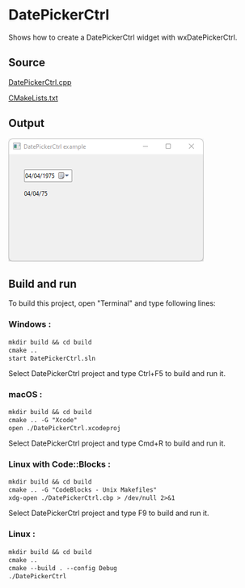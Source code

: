 # DatePickerCtrl

Shows how to create a DatePickerCtrl widget with wxDatePickerCtrl.

## Source

[DatePickerCtrl.cpp](DatePickerCtrl.cpp)

[CMakeLists.txt](CMakeLists.txt)

## Output

![output](../../../docs/Pictures/DatePickerCtrl.png)

## Build and run

To build this project, open "Terminal" and type following lines:

### Windows :

``` shell
mkdir build && cd build
cmake .. 
start DatePickerCtrl.sln
```

Select DatePickerCtrl project and type Ctrl+F5 to build and run it.

### macOS :

``` shell
mkdir build && cd build
cmake .. -G "Xcode"
open ./DatePickerCtrl.xcodeproj
```

Select DatePickerCtrl project and type Cmd+R to build and run it.

### Linux with Code::Blocks :

``` shell
mkdir build && cd build
cmake .. -G "CodeBlocks - Unix Makefiles"
xdg-open ./DatePickerCtrl.cbp > /dev/null 2>&1
```

Select DatePickerCtrl project and type F9 to build and run it.

### Linux :

``` shell
mkdir build && cd build
cmake .. 
cmake --build . --config Debug
./DatePickerCtrl
```
